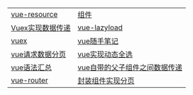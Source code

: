 <table>
  <tr>
    <td><a href="https://github.com/Narutocc/Vue/issues/1"/>vue-resource</td>
    <td><a href="https://github.com/Narutocc/Vue/issues/2"/>组件</td>
  </tr>
  <tr>
   <td><a href="https://github.com/Narutocc/Vue/issues/3"/>Vuex实现数据传递</td>
   <td><a href="https://github.com/Narutocc/Vue/issues/4"/>vue-lazyload</td>
  </tr>
  <tr>
   <td><a href="https://github.com/Narutocc/Vue/issues/5"/>vuex</td>
   <td><a href="https://github.com/Narutocc/Vue/issues/6"/>vue随手笔记</td>
  </tr>
 <tr>
   <td><a href="https://github.com/Narutocc/Vue/issues/7"/>vue请求数据分页</td>
   <td><a href="https://github.com/Narutocc/Vue/issues/8"/>vue实现动态全选</td>
  </tr>
  <tr>
   <td><a href="https://github.com/Narutocc/Vue/issues/9"/>vue语法汇总</td>
   <td><a href="https://github.com/Narutocc/Vue/issues/10"/>vue自带的父子组件之间数据传递</td>
  </tr>
  <tr>
   <td><a href="https://github.com/Narutocc/Vue/issues/11"/>vue-router</td>
   <td><a href="https://github.com/Narutocc/Vue/issues/12"/>封装组件实现分页</td>
  </tr>
</table>
